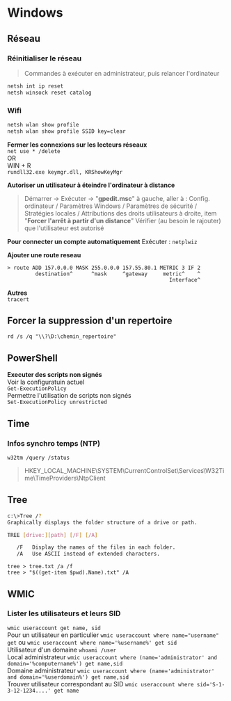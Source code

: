 # Windows
## Réseau
### Réinitialiser le réseau
> Commandes à exécuter en administrateur,
> puis relancer l'ordinateur
```sh
netsh int ip reset
netsh winsock reset catalog
```
### Wifi
```sh
netsh wlan show profile
netsh wlan show profile SSID key=clear
```


**Fermer les connexions sur les lecteurs réseaux**  
`net use * /delete`  
OR  
WIN + R  
`rundll32.exe keymgr.dll, KRShowKeyMgr`

**Autoriser un utilisateur à éteindre l'ordinateur à distance**
> Démarrer -> Exécuter -> "**gpedit.msc**"
à gauche, aller à :
Config. ordinateur / Paramètres Windows / Paramètres de sécurité / Stratégies locales / Attributions des droits utilisateurs
à droite, item "**Forcer l'arrêt à partir d'un distance**"
Vérifier (au besoin le rajouter) que l'utilisateur est autorisé

**Pour connecter un compte automatiquement**
Exécuter : `netplwiz`

**Ajouter une route reseau**
```
> route ADD 157.0.0.0 MASK 255.0.0.0 157.55.80.1 METRIC 3 IF 2
         destination^      ^mask     ^gateway     metric^    ^
                                                    Interface^
```

**Autres**  
`tracert`

## Forcer la suppression d'un repertoire
`rd /s /q "\\?\D:\chemin_repertoire"`

## PowerShell  
**Executer des scripts non signés**  
Voir la configuratuin actuel  
`Get-ExecutionPolicy`  
Permettre l'utilisation de scripts non signés  
`Set-ExecutionPolicy unrestricted`

## Time

### Infos synchro temps (NTP)  
`w32tm /query /status`
> HKEY_LOCAL_MACHINE\SYSTEM\CurrentControlSet\Services\W32Time\TimeProviders\NtpClient

## Tree
```sh
c:\>Tree /?
Graphically displays the folder structure of a drive or path.

TREE [drive:][path] [/F] [/A]

   /F   Display the names of the files in each folder.
   /A   Use ASCII instead of extended characters.
```
`tree > tree.txt /a /f`  
`tree > "$((get-item $pwd).Name).txt" /A`

## WMIC
### Lister les utilisateurs et leurs SID
`wmic useraccount get name, sid`  
Pour un utilisateur en particulier  `wmic useraccount where name="username" get` ou `wmic useraccount where name='%username%' get sid`  
Utilisateur d'un domaine `whoami /user`  
Local administrateur `wmic useraccount where (name='administrator' and domain='%computername%') get name,sid`  
Domaine administrateur `wmic useraccount where (name='administrator' and domain='%userdomain%') get name,sid`  
Trouver utilisateur correspondant au SID `wmic useraccount where sid='S-1-3-12-1234....' get name`  



